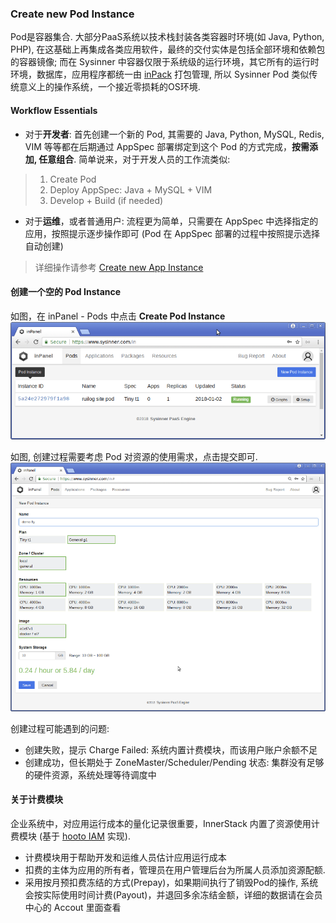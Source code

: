 ### Create new Pod Instance

Pod是容器集合. 大部分PaaS系统以技术栈封装各类容器时环境(如 Java, Python, PHP), 在这基础上再集成各类应用软件，最终的交付实体是包括全部环境和依赖包的容器镜像; 而在 Sysinner 中容器仅限于系统级的运行环境，其它所有的运行时环境，数据库，应用程序都统一由 [inPack](//gdoc/view/inpack/) 打包管理, 所以 Sysinner Pod 类似传统意义上的操作系统，一个接近零损耗的OS环境.

#### Workflow Essentials

* 对于**开发者**: 首先创建一个新的 Pod, 其需要的 Java, Python, MySQL, Redis, VIM 等等都在后期通过 AppSpec 部署绑定到这个 Pod 的方式完成，**按需添加, 任意组合**. 简单说来，对于开发人员的工作流类似:

> 1. Create Pod
> 2. Deploy AppSpec: Java + MySQL + VIM
> 3. Develop + Build (if needed)

* 对于**运维**，或者普通用户: 流程更为简单，只需要在 AppSpec 中选择指定的应用，按照提示逐步操作即可 (Pod 在 AppSpec 部署的过程中按照提示选择自动创建)

> 详细操作请参考 [Create new App Instance](app/new.md)

#### 创建一个空的 Pod Instance
如图，在 inPanel - Pods 中点击 **Create Pod Instance**
![pod-new](assets/pod-list-w800.png)

如图, 创建过程需要考虑 Pod 对资源的使用需求，点击提交即可.
![pod-new](assets/pod-new-w800.png)

创建过程可能遇到的问题:

* 创建失败，提示 Charge Failed: 系统内置计费模块，而该用户账户余额不足
* 创建成功，但长期处于 ZoneMaster/Scheduler/Pending 状态: 集群没有足够的硬件资源，系统处理等待调度中

#### 关于计费模块

企业系统中，对应用运行成本的量化记录很重要，InnerStack 内置了资源使用计费模块 (基于 [hooto IAM](https://github.com/hooto/iam/) 实现).

* 计费模块用于帮助开发和运维人员估计应用运行成本
* 扣费的主体为应用的所有者，管理员在用户管理后台为所属人员添加资源配额.
* 采用按月预扣费冻结的方式(Prepay)，如果期间执行了销毁Pod的操作, 系统会按实际使用时间计费(Payout)，并退回多余冻结金额，详细的数据请在会员中心的 Accout 里面查看

